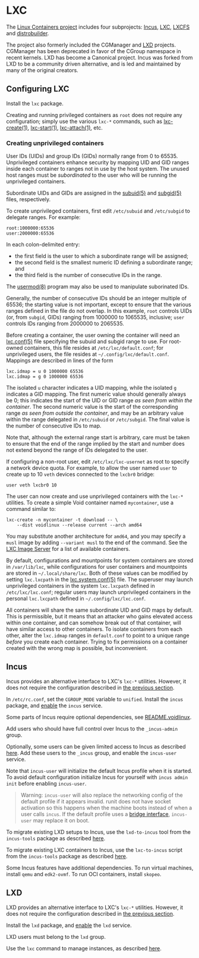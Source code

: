 # LXC

The [Linux Containers project](https://linuxcontainers.org/) includes four
subprojects: [Incus](https://linuxcontainers.org/incus/introduction/),
[LXC](https://linuxcontainers.org/lxc/introduction/),
[LXCFS](https://linuxcontainers.org/lxcfs/introduction/) and
[distrobuilder](https://linuxcontainers.org/distrobuilder/introduction/).

The project also formerly included the CGManager and
[LXD](https://canonical.com/lxd) projects. CGManager has been deprecated in
favor of the CGroup namespace in recent kernels. LXD has become a Canonical
project. Incus was forked from LXD to be a community driven alternative, and is
led and maintained by many of the original creators.

## Configuring LXC

Install the `lxc` package.

Creating and running privileged containers as `root` does not require any
configuration; simply use the various `lxc-*` commands, such as
[lxc-create(1)](https://man.voidlinux.org/lxc-create.1),
[lxc-start(1)](https://man.voidlinux.org/lxc-start.1),
[lxc-attach(1)](https://man.voidlinux.org/lxc-attach.1), etc.

### Creating unprivileged containers

User IDs (UIDs) and group IDs (GIDs) normally range from 0 to 65535.
Unprivileged containers enhance security by mapping UID and GID ranges inside
each container to ranges not in use by the host system. The unused host ranges
must be *subordinated* to the user who will be running the unprivileged
containers.

Subordinate UIDs and GIDs are assigned in the
[subuid(5)](https://man.voidlinux.org/subuid.5) and
[subgid(5)](https://man.voidlinux.org/subgid.5) files, respectively.

To create unprivileged containers, first edit `/etc/subuid` and `/etc/subgid` to
delegate ranges. For example:

```
root:1000000:65536
user:2000000:65536
```

In each colon-delimited entry:

- the first field is the user to which a subordinate range will be assigned;
- the second field is the smallest numeric ID defining a subordinate range; and
- the third field is the number of consecutive IDs in the range.

The [usermod(8)](https://man.voidlinux.org/usermod.8) program may also be used
to manipulate suborinated IDs.

Generally, the number of consecutive IDs should be an integer multiple of 65536;
the starting value is not important, except to ensure that the various ranges
defined in the file do not overlap. In this example, `root` controls UIDs (or,
from `subgid`, GIDs) ranging from 1000000 to 1065535, inclusive; `user` controls
IDs ranging from 2000000 to 2065535.

Before creating a container, the user owning the container will need an
[lxc.conf(5)](https://man.voidlinux.org/lxc.conf.5) file specifying the subuid
and subgid range to use. For root-owned containers, this file resides at
`/etc/lxc/default.conf`; for unprivileged users, the file resides at
`~/.config/lxc/default.conf`. Mappings are described in lines of the form

```
lxc.idmap = u 0 1000000 65536
lxc.idmap = g 0 1000000 65536
```

The isolated `u` character indicates a UID mapping, while the isolated `g`
indicates a GID mapping. The first numeric value should generally always be 0;
this indicates the start of the UID or GID range *as seen from within the
container*. The second numeric value is the start of the corresponding range *as
seen from outside the container*, and may be an arbitrary value within the range
delegated in `/etc/subuid` or `/etc/subgid`. The final value is the number of
consecutive IDs to map.

Note that, although the external range start is arbitrary, care must be taken to
ensure that the end of the range implied by the start and number does not extend
beyond the range of IDs delegated to the user.

If configuring a non-root user, edit `/etc/lxc/lxc-usernet` as root to specify a
network device quota. For example, to allow the user named `user` to create up
to 10 `veth` devices connected to the `lxcbr0` bridge:

```
user veth lxcbr0 10
```

The user can now create and use unprivileged containers with the `lxc-*`
utilities. To create a simple Void container named `mycontainer`, use a command
similar to:

```
lxc-create -n mycontainer -t download -- \
	--dist voidlinux --release current --arch amd64
```

You may substitute another architecture for `amd64`, and you may specify a
`musl` image by adding `--variant musl` to the end of the command. See the [LXC
Image Server](http://images.linuxcontainers.org) for a list of available
containers.

By default, configurations and mountpoints for system containers are stored in
`/var/lib/lxc`, while configurations for user containers and mountpoints are
stored in `~/.local/share/lxc`. Both of these values can be modified by setting
`lxc.lxcpath` in the
[lxc.system.conf(5)](https://man.voidlinux.org/lxc.system.conf.5) file. The
superuser may launch unprivileged containers in the system `lxc.lxcpath` defined
in `/etc/lxc/lxc.conf`; regular users may launch unprivileged containers in the
personal `lxc.lxcpath` defined in `~/.config/lxc/lxc.conf`.

All containers will share the same subordinate UID and GID maps by default. This
is permissible, but it means that an attacker who gains elevated access within
one container, and can somehow break out of that container, will have similar
access to other containers. To isolate containers from each other, alter the
`lxc.idmap` ranges in `default.conf` to point to a unique range *before* you
create each container. Trying to fix permissions on a container created with the
wrong map is possible, but inconvenient.

## Incus

Incus provides an alternative interface to LXC's `lxc-*` utilities. However, it
does not require the configuration described in [the previous section](#lxc).

In `/etc/rc.conf`, set the `CGROUP_MODE` variable to `unified`. Install the
`incus` package, and [enable](../services/index.md#enabling-services) the
`incus` service.

Some parts of Incus require optional dependencies, see
[README.voidlinux](../package-documentation/index.md).

Add users who should have full control over Incus to the `_incus-admin` group.

Optionally, some users can be given limited access to Incus as described
[here](https://linuxcontainers.org/incus/docs/main/howto/projects_confine/#confine-projects-to-specific-incus-users).
Add these users to the `_incus` group, and enable the `incus-user` service.

Note that `incus-user` will initialize the default Incus profile when it is
started. To avoid default configuration initialize Incus for yourself with
`incus admin init` before enabling `incus-user`.

> Warning: `incus-user` will also replace the networking config of the default
> profile if it appears invalid. runit does not have socket activation so this
> happens when the machine boots instead of when a user calls `incus`. If the
> default profile uses a [bridge
> interface](../network/index.md#bridge-interfaces), `incus-user` may replace it
> on boot.

To migrate existing LXD setups to Incus, use the `lxd-to-incus` tool from the
`incus-tools` package as described
[here](https://linuxcontainers.org/incus/docs/main/howto/server_migrate_lxd/).

To migrate existing LXC containers to Incus, use the `lxc-to-incus` script from
the `incus-tools` package as described
[here](https://linuxcontainers.org/incus/docs/main/howto/migrate_from_lxc/).

Some Incus features have additional dependencies. To run virtual machines,
install `qemu` and `edk2-ovmf`. To run OCI containers, install `skopeo`.

## LXD

LXD provides an alternative interface to LXC's `lxc-*` utilities. However, it
does not require the configuration described in [the previous section](#lxc).

Install the `lxd` package, and [enable](../services/index.md#enabling-services)
the `lxd` service.

LXD users must belong to the `lxd` group.

Use the `lxc` command to manage instances, as described
[here](https://documentation.ubuntu.com/lxd/en/latest/howto/).
